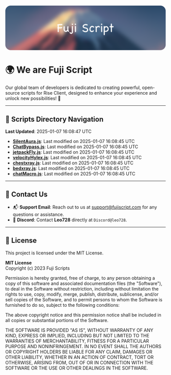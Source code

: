 ![Banner](.github/b.webp)

# 🌍 **We are Fuji Script**

Our global team of developers is dedicated to creating powerful, open-source scripts for Rise Client, designed to enhance your experience and unlock new possibilities! 🌟

---
<!-- SCRIPTS_NAVIGATION_START -->
## 📂 **Scripts Directory Navigation**

**Last Updated**: 2025-01-07 16:08:47 UTC

- **[SilentAura.js](scripts/SilentAura.js)**: Last modified on 2025-01-07 16:08:45 UTC
- **[ChatBypass.js](scripts/ChatBypass.js)**: Last modified on 2025-01-07 16:08:45 UTC
- **[jetpackFly.js](scripts/jetpackFly.js)**: Last modified on 2025-01-07 16:08:45 UTC
- **[velocityHylex.js](scripts/velocityHylex.js)**: Last modified on 2025-01-07 16:08:45 UTC
- **[chestxray.js](scripts/chestxray.js)**: Last modified on 2025-01-07 16:08:45 UTC
- **[bedxray.js](scripts/bedxray.js)**: Last modified on 2025-01-07 16:08:45 UTC
- **[chatMacro.js](scripts/chatMacro.js)**: Last modified on 2025-01-07 16:08:45 UTC

<!-- SCRIPTS_NAVIGATION_END -->

---

## 💬 **Contact Us**  
- 📬 **Support Email**: Reach out to us at [support@fujiscript.com](mailto:support@fujiscript.com) for any questions or assistance.  
- 💬 **Discord**: Contact **Leo728** directly at `Discord@leo728`.

---

## 📜 **License**

This project is licensed under the MIT License.  

**MIT License**  
Copyright (c) 2023 Fuji Scripts  

Permission is hereby granted, free of charge, to any person obtaining a copy of this software and associated documentation files (the "Software"), to deal in the Software without restriction, including without limitation the rights to use, copy, modify, merge, publish, distribute, sublicense, and/or sell copies of the Software, and to permit persons to whom the Software is furnished to do so, subject to the following conditions:  

The above copyright notice and this permission notice shall be included in all copies or substantial portions of the Software.  

THE SOFTWARE IS PROVIDED "AS IS", WITHOUT WARRANTY OF ANY KIND, EXPRESS OR IMPLIED, INCLUDING BUT NOT LIMITED TO THE WARRANTIES OF MERCHANTABILITY, FITNESS FOR A PARTICULAR PURPOSE AND NONINFRINGEMENT. IN NO EVENT SHALL THE AUTHORS OR COPYRIGHT HOLDERS BE LIABLE FOR ANY CLAIM, DAMAGES OR OTHER LIABILITY, WHETHER IN AN ACTION OF CONTRACT, TORT OR OTHERWISE, ARISING FROM, OUT OF OR IN CONNECTION WITH THE SOFTWARE OR THE USE OR OTHER DEALINGS IN THE SOFTWARE.  
